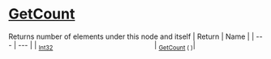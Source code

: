# [GetCount](./HierarchyElement-100664014.md)

Returns number of elements under this node and itself
| Return | Name | 
| --- | --- | 
| <sub>[Int32](https://docs.microsoft.com/en-us/dotnet/api/System.Int32)</sub><img width=200/>| <sub>[GetCount](./HierarchyElement-100664014.md) (  )</sub>| <br>


